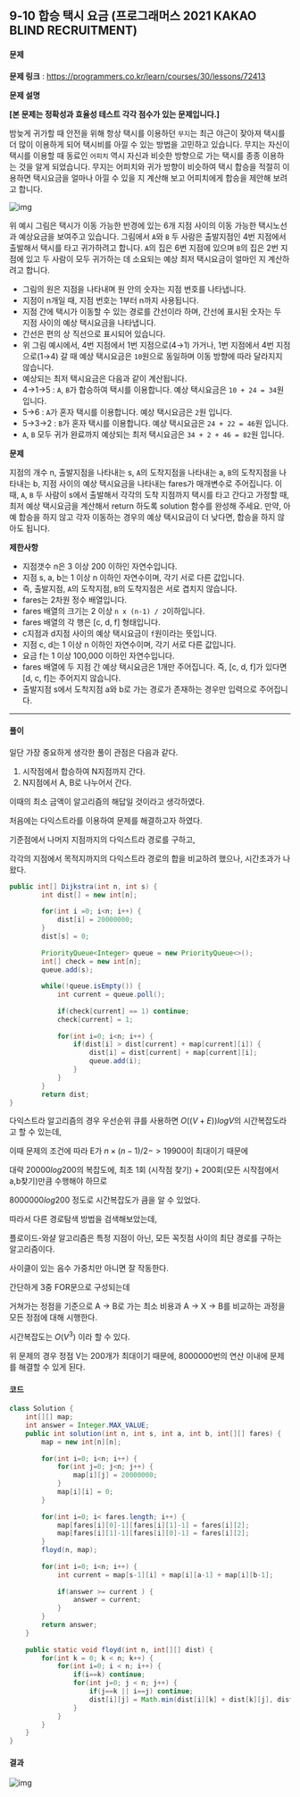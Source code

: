 ## 9-10 합승 택시 요금 (프로그래머스 2021 KAKAO BLIND RECRUITMENT)

#### 문제

**문제 링크** : https://programmers.co.kr/learn/courses/30/lessons/72413

**문제 설명**

**[본 문제는 정확성과 효율성 테스트 각각 점수가 있는 문제입니다.]**

밤늦게 귀가할 때 안전을 위해 항상 택시를 이용하던 `무지`는 최근 야근이 잦아져 택시를 더 많이 이용하게 되어 택시비를 아낄 수 있는 방법을 고민하고 있습니다. 무지는 자신이 택시를 이용할 때 동료인 `어피치` 역시 자신과 비슷한 방향으로 가는 택시를 종종 이용하는 것을 알게 되었습니다. 무지는 어피치와 귀가 방향이 비슷하여 택시 합승을 적절히 이용하면 택시요금을 얼마나 아낄 수 있을 지 계산해 보고 어피치에게 합승을 제안해 보려고 합니다.

![img](https://blog.kakaocdn.net/dn/peEzE/btqYxp2XrXk/D2zyx3KcD7iwDHTxrTfKU1/img.png)

위 예시 그림은 택시가 이동 가능한 반경에 있는 6개 지점 사이의 이동 가능한 택시노선과 예상요금을 보여주고 있습니다.
그림에서 `A`와 `B` 두 사람은 출발지점인 4번 지점에서 출발해서 택시를 타고 귀가하려고 합니다. `A`의 집은 6번 지점에 있으며 `B`의 집은 2번 지점에 있고 두 사람이 모두 귀가하는 데 소요되는 예상 최저 택시요금이 얼마인 지 계산하려고 합니다.

- 그림의 원은 지점을 나타내며 원 안의 숫자는 지점 번호를 나타냅니다.
- 지점이 n개일 때, 지점 번호는 1부터 n까지 사용됩니다.
- 지점 간에 택시가 이동할 수 있는 경로를 간선이라 하며, 간선에 표시된 숫자는 두 지점 사이의 예상 택시요금을 나타냅니다.
- 간선은 편의 상 직선으로 표시되어 있습니다.
- 위 그림 예시에서, 4번 지점에서 1번 지점으로(4→1) 가거나, 1번 지점에서 4번 지점으로(1→4) 갈 때 예상 택시요금은 `10`원으로 동일하며 이동 방향에 따라 달라지지 않습니다.
- 예상되는 최저 택시요금은 다음과 같이 계산됩니다.
- 4→1→5 : `A`, `B`가 합승하여 택시를 이용합니다. 예상 택시요금은 `10 + 24 = 34`원 입니다.
- 5→6 : `A`가 혼자 택시를 이용합니다. 예상 택시요금은 `2`원 입니다.
- 5→3→2 : `B`가 혼자 택시를 이용합니다. 예상 택시요금은 `24 + 22 = 46`원 입니다.
- `A`, `B` 모두 귀가 완료까지 예상되는 최저 택시요금은 `34 + 2 + 46 = 82`원 입니다.



**문제**

지점의 개수 n, 출발지점을 나타내는 s, `A`의 도착지점을 나타내는 a, `B`의 도착지점을 나타내는 b, 지점 사이의 예상 택시요금을 나타내는 fares가 매개변수로 주어집니다. 이때, `A`, `B` 두 사람이 s에서 출발해서 각각의 도착 지점까지 택시를 타고 간다고 가정할 때, 최저 예상 택시요금을 계산해서 return 하도록 solution 함수를 완성해 주세요.
만약, 아예 합승을 하지 않고 각자 이동하는 경우의 예상 택시요금이 더 낮다면, 합승을 하지 않아도 됩니다.

**제한사항**

- 지점갯수 n은 3 이상 200 이하인 자연수입니다.
- 지점 s, a, b는 1 이상 n 이하인 자연수이며, 각기 서로 다른 값입니다.
- 즉, 출발지점, `A`의 도착지점, `B`의 도착지점은 서로 겹치지 않습니다.
- fares는 2차원 정수 배열입니다.
- fares 배열의 크기는 2 이상 `n x (n-1) / 2`이하입니다.
- fares 배열의 각 행은 [c, d, f] 형태입니다.
- c지점과 d지점 사이의 예상 택시요금이 `f`원이라는 뜻입니다.
- 지점 c, d는 1 이상 n 이하인 자연수이며, 각기 서로 다른 값입니다.
- 요금 f는 1 이상 100,000 이하인 자연수입니다.
- fares 배열에 두 지점 간 예상 택시요금은 1개만 주어집니다. 즉, [c, d, f]가 있다면 [d, c, f]는 주어지지 않습니다.
- 출발지점 s에서 도착지점 a와 b로 가는 경로가 존재하는 경우만 입력으로 주어집니다.

------



#### 풀이

일단 가장 중요하게 생각한 풀이 관점은 다음과 같다.

1. 시작점에서 합승하여 N지점까지 간다.
2. N지점에서 A, B로 나누어서 간다.

이때의 최소 금액이 알고리즘의 해답일 것이라고 생각하였다.



처음에는 다익스트라를 이용하여 문제를 해결하고자 하였다.

기준점에서 나머지 지점까지의 다익스트라 경로를 구하고,

각각의 지점에서 목적지까지의 다익스트라 경로의 합을 비교하려 했으나, 시간초과가 나왔다.

````java
public int[] Dijkstra(int n, int s) {
    	int dist[] = new int[n];
    	
    	for(int i =0; i<n; i++) {
    		dist[i] = 20000000;
    	}
    	dist[s] = 0;
    	
    	PriorityQueue<Integer> queue = new PriorityQueue<>();
        int[] check = new int[n];
        queue.add(s);
    	
    	while(!queue.isEmpty()) {
        	int current = queue.poll();
        	
        	if(check[current] == 1) continue;
        	check[current] = 1;
        	
        	for(int i=0; i<n; i++) {
    			if(dist[i] > dist[current] + map[current][i]) {
    				dist[i] = dist[current] + map[current][i];
    				queue.add(i);
    			}
        	}
        }
    	return dist;
}
````



다익스트라 알고리즘의 경우 우선순위 큐를 사용하면 $O((V+E))logV$의 시간복잡도라고 할 수 있는데,

이때 문제의 조건에 따라 E가 $n \times (n-1) / 2 -> 19900$이 최대이기 때문에

대략 $20000log200$의 복잡도에, 최초 1회 (시작점 찾기) + 200회(모든 시작점에서 a,b찾기)만큼 수행해야 하므로

$8000000log200$ 정도로 시간복잡도가 큼을 알 수 있었다.



따라서 다른 경로탐색 방법을 검색해보았는데,

플로이드-와샬 알고리즘은 특정 지점이 아닌, 모든 꼭짓점 사이의 최단 경로를 구하는 알고리즘이다.

사이클이 있는 음수 가중치만 아니면 잘 작동한다.

간단하게 3중 FOR문으로 구성되는데

거쳐가는 정점을 기준으로 A -> B로 가는 최소 비용과 A -> X -> B를 비교하는 과정을 모든 정점에 대해 시행한다.

시간복잡도는 $O(V^3)$ 이라 할 수 있다.

위 문제의 경우 정점 V는 200개가 최대이기 때문에, 8000000번의 연산 이내에 문제를 해결할 수 있게 된다.



#### 코드

````java
class Solution {
	int[][] map;
	int answer = Integer.MAX_VALUE;
    public int solution(int n, int s, int a, int b, int[][] fares) {
    	map = new int[n][n];
    	
    	for(int i=0; i<n; i++) {
    		for(int j=0; j<n; j++) {
    			map[i][j] = 20000000;
    		}
    		map[i][i] = 0;
    	}
    	
    	for(int i=0; i< fares.length; i++) {
    		map[fares[i][0]-1][fares[i][1]-1] = fares[i][2];
    		map[fares[i][1]-1][fares[i][0]-1] = fares[i][2];
    	}
    	floyd(n, map);
    	
    	for(int i=0; i<n; i++) {
    		int current = map[s-1][i] + map[i][a-1] + map[i][b-1];
    		
    		if(answer >= current ) {
    			answer = current;
    		}
    	}
        return answer;
    }
    
    public static void floyd(int n, int[][] dist) {
        for(int k = 0; k < n; k++) {
            for(int i=0; i < n; i++) {
                if(i==k) continue;
                for(int j=0; j < n; j++) {
                    if(j==k || i==j) continue;
                    dist[i][j] = Math.min(dist[i][k] + dist[k][j], dist[i][j]);
                }
            }
        }
    }
}
````



#### 결과

![img](https://blog.kakaocdn.net/dn/dfULsa/btqYAtDZlqO/vtPWsv3ymwuJOfiFazW8M1/img.png)
